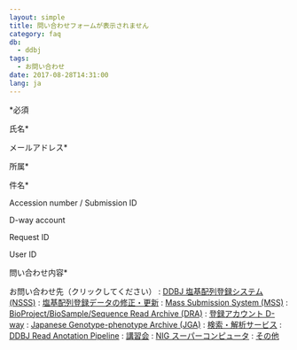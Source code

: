 ```yaml
---
layout: simple
title: 問い合わせフォームが表示されません
category: faq
db:
  - ddbj
tags: 
  - お問い合わせ
date: 2017-08-28T14:31:00
lang: ja
---
```


<span class="red">\*必須</span>

氏名<span class="red">\*</span>

メールアドレス<span class="red">\*</span>

所属<span class="red">\*</span>

件名<span class="red">\*</span>

Accession number / Submission ID

D-way account

Request ID

User ID

問い合わせ内容<span class="red">\*</span>

お問い合わせ先（クリックしてください）
: [DDBJ 塩基配列登録システム (NSSS)](mailto:ddbjsub@ddbj.nig.ac.jp)
: [塩基配列登録データの修正・更新](mailto:ddbjupdt@ddbj.nig.ac.jp)
: [Mass Submission System (MSS)](mailto:mass@ddbj.nig.ac.jp)
: [BioProject/BioSample/Sequence Read Archive (DRA)](mailto:trace@ddbj.nig.ac.jp)
: [登録アカウント D-way](mailto:dway@ddbj.nig.ac.jp)
: [Japanese Genotype-phenotype Archive (JGA)](mailto:jga@ddbj.nig.ac.jp)
: [検索・解析サービス](mailto:ddbj@ddbj.nig.ac.jp)
: [DDBJ Read Anotation Pipeline](mailto:pipeline_dev@ddbj.nig.ac.jp)
: [講習会](mailto:ddbjing@ddbj.nig.ac.jp)
: [NIG スーパーコンピュータ](mailto:sc-info@nig.ac.jp)
: [その他](mailto:ddbj@ddbj.nig.ac.jp)
